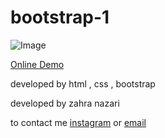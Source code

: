 # bootstrap-1

![Image](https://github.com/user-attachments/assets/ee4aeaaf-98bf-4566-9d42-0e80163799c9)

<a href="https://zahranazaridev.github.io/bootstrap-1/">Online Demo</a>

developed by html , css , bootstrap

developed by zahra nazari

to contact me <a href="https://www.instagram.com/iimszarii?igsh=MWp2c210NWVnNDd6OA==">instagram</a> or <a href="mailto:iimszarii13@gmail.com">email</a>


